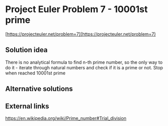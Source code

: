 # Project Euler Problem 7 - 10001st prime

[https://projecteuler.net/problem=7](https://projecteuler.net/problem=7)

## Solution idea

There is no analytical formula to find n-th prime number, so the only way to do it - iterate through natural numbers and check if it is a prime or not. Stop when reached 10001st prime

## Alternative solutions

## External links

https://en.wikipedia.org/wiki/Prime_number#Trial_division

